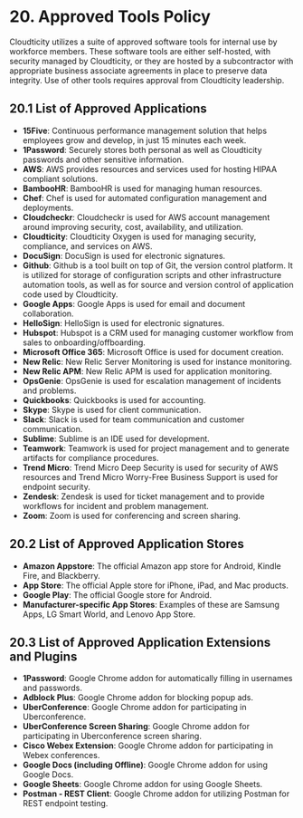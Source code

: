 # 20. Approved Tools Policy

Cloudticity utilizes a suite of approved software tools for internal use by workforce members. These software tools are either self-hosted, with security managed by Cloudticity, or they are hosted by a subcontractor with appropriate business associate agreements in place to preserve data integrity. Use of other tools requires approval from Cloudticity leadership.

## 20.1 List of Approved Applications

* **15Five**: Continuous performance management solution that helps employees grow and develop, in just 15 minutes each week.
* **1Password**: Securely stores both personal as well as Cloudticity passwords and other sensitive information.
* **AWS**: AWS provides resources and services used for hosting HIPAA compliant solutions.
* **BambooHR**: BambooHR is used for managing human resources.
* **Chef**: Chef is used for automated configuration management and deployments.
* **Cloudcheckr**: Cloudcheckr is used for AWS account management around improving security, cost, availability, and utilization.
* **Cloudticity**: Cloudticity Oxygen is used for managing security, compliance, and services on AWS.
* **DocuSign**: DocuSign is used for electronic signatures.
* **Github**: Github is a tool built on top of Git, the version control platform. It is utilized for storage of configuration scripts and other infrastructure automation tools, as well as for source and version control of application code used by Cloudticity.
* **Google Apps**: Google Apps is used for email and document collaboration.
* **HelloSign**: HelloSign is used for electronic signatures.
* **Hubspot**: Hubspot is a CRM used for managing customer workflow from sales to onboarding/offboarding.
* **Microsoft Office 365**: Microsoft Office is used for document creation.
* **New Relic**: New Relic Server Monitoring is used for instance monitoring.
* **New Relic APM**: New Relic APM is used for application monitoring.
* **OpsGenie**: OpsGenie is used for escalation management of incidents and problems.
* **Quickbooks**: Quickbooks is used for accounting.
* **Skype**: Skype is used for client communication.
* **Slack**: Slack is used for team communication and customer communication.
* **Sublime**: Sublime is an IDE used for development.
* **Teamwork**: Teamwork is used for project management and to generate artifacts for compliance procedures.
* **Trend Micro**: Trend Micro Deep Security is used for security of AWS resources and Trend Micro Worry-Free Business Support is used for endpoint security.
* **Zendesk**: Zendesk is used for ticket management and to provide workflows for incident and problem management.
* **Zoom**: Zoom is used for conferencing and screen sharing.

## 20.2 List of Approved Application Stores
* **Amazon Appstore**: The official Amazon app store for Android, Kindle Fire, and Blackberry.
* **App Store**: The official Apple store for iPhone, iPad, and Mac products.
* **Google Play**: The official Google store for Android.
* **Manufacturer-specific App Stores**: Examples of these are Samsung Apps, LG Smart World, and Lenovo App Store.

## 20.3 List of Approved Application Extensions and Plugins
* **1Password**: Google Chrome addon for automatically filling in usernames and passwords.
* **Adblock Plus**: Google Chrome addon for blocking popup ads.
* **UberConference**: Google Chrome addon for participating in Uberconference.
* **UberConference Screen Sharing**: Google Chrome addon for participating in Uberconference screen sharing.
* **Cisco Webex Extension**: Google Chrome addon for participating in Webex conferences.
* **Google Docs (including Offline)**: Google Chrome addon for using Google Docs.
* **Google Sheets**: Google Chrome addon for using Google Sheets.
* **Postman - REST Client**: Google Chrome addon for utilizing Postman for REST endpoint testing.
